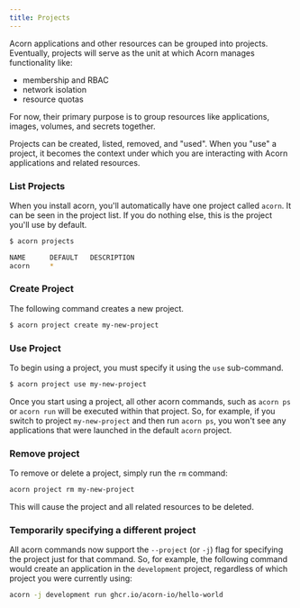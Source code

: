 ```yaml
---
title: Projects
---
```


Acorn applications and other resources can be grouped into projects. Eventually, projects will serve as the unit at which Acorn manages functionality like:

- membership and RBAC
- network isolation
- resource quotas

For now, their primary purpose is to group resources like applications, images, volumes, and secrets together.

Projects can be created, listed, removed, and "used". When you "use" a project, it becomes the context under which you are interacting with Acorn applications and related resources.

### List Projects
When you install acorn, you'll automatically have one project called `acorn`. It can be seen in the project list. If you do nothing else, this is the project you'll use by default.
```bash
$ acorn projects

NAME      DEFAULT   DESCRIPTION
acorn     *
```

### Create Project
The following command creates a new project.
```bash
$ acorn project create my-new-project
```

### Use Project
To begin using a project, you must specify it using the `use` sub-command.
```bash
$ acorn project use my-new-project
```
Once you start using a project, all other acorn commands, such as `acorn ps` or `acorn run` will be executed within that project. So, for example, if you switch to project `my-new-project` and then run `acorn ps`, you won't see any applications that were launched in the default `acorn` project.

### Remove project
To remove or delete a project, simply run the `rm` command:
```bash
acorn project rm my-new-project
```
This will cause the project and all related resources to be deleted.

### Temporarily specifying a different project
All acorn commands now support the `--project` (or `-j`) flag for specifying the project just for that command. So, for example, the following command would create an application in the `development` project, regardless of which project you were currently using:
```bash
acorn -j development run ghcr.io/acorn-io/hello-world
```
